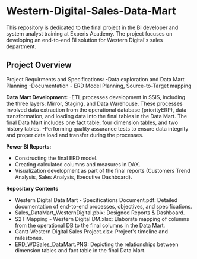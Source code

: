 # Western-Digital-Sales-Data-Mart
This repository is dedicated to the final project in the BI developer and system analyst training at Experis Academy. The project focuses on developing an end-to-end BI solution for Western Digital's sales department.

## Project Overview
Project Requirments and Specifications: 
-Data exploration and Data Mart Planning
-Documentation - ERD Model Planning, Source-to-Target mapping

**Data Mart Development:**
-ETL processes development in SSIS, including the three layers: Mirror, Staging, and Data Warehouse. These processes involved data extraction from the operational database (priorityERP), data transformation, and loading data into the final tables in the Data Mart. 
The final Data Mart includes one fact table, four dimension tables, and two history tables.
-Performing quality assurance tests to ensure data integrity and proper data load and transfer during the processes.

**Power BI Reports:** 
- Constructing the final ERD model.
- Creating calculated columns and measures in DAX.
- Visualization development as part of the final reports (Customers Trend Analysis, Sales Analysis, Executive Dashboard).


**Repository Contents**
- Western Digital Data Mart - Specifications Document.pdf: Detailed documentation of end-to-end processes, objectives, and specifications. 
- Sales_DataMart_WesternDigital.pbix: Designed Reports & Dashboard.
- S2T Mapping - Western Digital DM.xlsx: Elaborate mapping of columns from the operational DB to the final columns in the Data Mart.
- Gantt-Western Digital Sales Project.xlsx: Project's timeline and milestones.
- ERD_WDSales_DataMart.PNG: Depicting the relationships between dimension tables and fact table in the final Data Mart.
